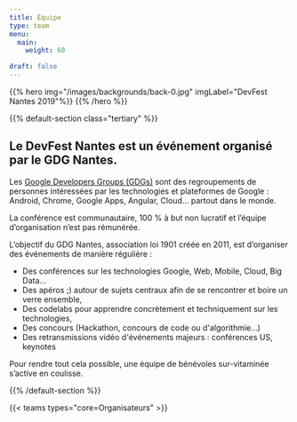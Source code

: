 ```yaml
---
title: Équipe
type: team
menu:
  main:
    weight: 60

draft: false
---
```


{{% hero img="/images/backgrounds/back-0.jpg" imgLabel="DevFest Nantes 2019"%}}
{{% /hero %}}

{{% default-section class="tertiary" %}}

## Le DevFest Nantes est un événement organisé par le GDG Nantes.

Les [Google Developers Groups (GDGs)](http://developers.google.com/groups) sont des regroupements de personnes intéressées par les technologies et plateformes de Google : Android, Chrome, Google Apps, Angular, Cloud... partout dans le monde.

La conférence est communautaire, 100 % à but non lucratif et l’équipe d’organisation n’est pas rémunérée.

L’objectif du GDG Nantes, association loi 1901 créée en 2011, est d’organiser des événements de manière régulière :

- Des conférences sur les technologies Google, Web, Mobile, Cloud, Big Data...
- Des apéros ;) autour de sujets centraux afin de se rencontrer et boire un verre ensemble,
- Des codelabs pour apprendre concrètement et techniquement sur les technologies,
- Des concours (Hackathon, concours de code ou d'algorithmie...)
- Des retransmissions vidéo d'événements majeurs : conférences US, keynotes

Pour rendre tout cela possible, une équipe de bénévoles sur-vitaminée s’active en coulisse.

{{% /default-section %}}

<!-- ... -->

{{< teams types="core=Organisateurs" >}}

<!-- ... -->

<!--
{{% partners categories="communautes,media" %}}
# Partners
{{% /partners %}}
-->
